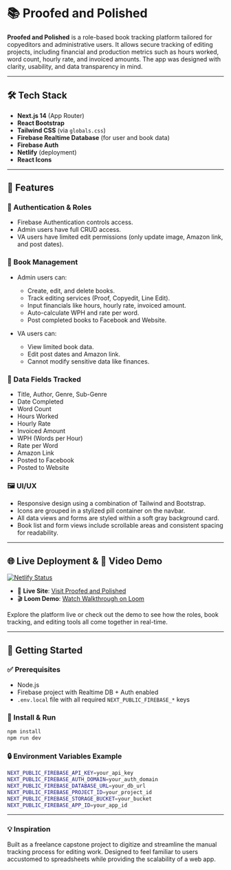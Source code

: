 # 📚 Proofed and Polished

**Proofed and Polished** is a role-based book tracking platform tailored for copyeditors and administrative users. It allows secure tracking of editing projects, including financial and production metrics such as hours worked, word count, hourly rate, and invoiced amounts. The app was designed with clarity, usability, and data transparency in mind.

---

## 🛠️ Tech Stack

- **Next.js 14** (App Router)
- **React Bootstrap**
- **Tailwind CSS** (via `globals.css`)
- **Firebase Realtime Database** (for user and book data)
- **Firebase Auth**
- **Netlify** (deployment)
- **React Icons**

---

## 🧠 Features

### 🔐 Authentication & Roles

- Firebase Authentication controls access.
- Admin users have full CRUD access.
- VA users have limited edit permissions (only update image, Amazon link, and post dates).

### 📖 Book Management

- Admin users can:
  - Create, edit, and delete books.
  - Track editing services (Proof, Copyedit, Line Edit).
  - Input financials like hours, hourly rate, invoiced amount.
  - Auto-calculate WPH and rate per word.
  - Post completed books to Facebook and Website.

- VA users can:
  - View limited book data.
  - Edit post dates and Amazon link.
  - Cannot modify sensitive data like finances.

### 💾 Data Fields Tracked

- Title, Author, Genre, Sub-Genre
- Date Completed
- Word Count
- Hours Worked
- Hourly Rate
- Invoiced Amount
- WPH (Words per Hour)
- Rate per Word
- Amazon Link
- Posted to Facebook
- Posted to Website

### 🖼️ UI/UX

- Responsive design using a combination of Tailwind and Bootstrap.
- Icons are grouped in a stylized pill container on the navbar.
- All data views and forms are styled within a soft gray background card.
- Book list and form views include scrollable areas and consistent spacing for readability.

---

## 🌐 Live Deployment & 🎥 Video Demo
[![Netlify Status](https://api.netlify.com/api/v1/badges/858ea93d-1c95-45d6-880a-a79e3e1e57ba/deploy-status)](https://app.netlify.com/sites/proofedandpolished/deploys)
- 🔗 **Live Site**: [Visit Proofed and Polished](proofedandpolished.netlify.app)
- 🎬 **Loom Demo**: [Watch Walkthrough on Loom](https://www.loom.com/share/5eb78a28d2dd4067a75f52fd460aa949?sid=957db5f3-0372-43fb-9ddd-377e48c32efe)

Explore the platform live or check out the demo to see how the roles, book tracking, and editing tools all come together in real-time.

---

## 🚀 Getting Started

### ✅ Prerequisites

- Node.js
- Firebase project with Realtime DB + Auth enabled
- `.env.local` file with all required `NEXT_PUBLIC_FIREBASE_*` keys

### 🧪 Install & Run

```bash
npm install
npm run dev
```

### 🔒 Environment Variables Example

```bash
NEXT_PUBLIC_FIREBASE_API_KEY=your_api_key
NEXT_PUBLIC_FIREBASE_AUTH_DOMAIN=your_auth_domain
NEXT_PUBLIC_FIREBASE_DATABASE_URL=your_db_url
NEXT_PUBLIC_FIREBASE_PROJECT_ID=your_project_id
NEXT_PUBLIC_FIREBASE_STORAGE_BUCKET=your_bucket
NEXT_PUBLIC_FIREBASE_APP_ID=your_app_id
```

---

### 💡 Inspiration

Built as a freelance capstone project to digitize and streamline the manual tracking process for editing work. Designed to feel familiar to users accustomed to spreadsheets while providing the scalability of a web app.
